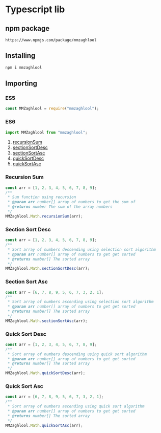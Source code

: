 # Typescript lib

## npm package

```url
https://www.npmjs.com/package/mmzaghlool
```

## Installing

```bash
npm i mmzaghlool
```

## Importing

### ES5

```javascript
const MMZaghlool = require("mmzaghlool");
```

### ES6

```javascript
import MMZaghlool from "mmzaghlool";
```

1. [recursionSum](#recursion-sum)
2. [sectionSortDesc](#section-sort-desc)
3. [sectionSortAsc](#section-sort-asc)
4. [quickSortDesc](#quick-sort-desc)
5. [quickSortAsc](#quick-sort-asc)

### Recursion Sum

```javascript
const arr = [1, 2, 3, 4, 5, 6, 7, 8, 9];
/**
 * Sum function using recursion
 * @param arr number[] array of numbers to get the sum of
 * @returns number The sum of the array numbers
 */
MMZaghlool.Math.recursionSum(arr);
```

### Section Sort Desc

```javascript
const arr = [1, 2, 3, 4, 5, 6, 7, 8, 9];
/**
 * Sort array of numbers descending using selection sort algorithm
 * @param arr number[] array of numbers to get get sorted
 * @returns number[] The sorted array
 */
MMZaghlool.Math.sectionSortDesc(arr);
```

### Section Sort Asc

```javascript
const arr = [6, 7, 8, 9, 5, 6, 7, 3, 2, 1];
/**
 * Sort array of numbers ascending using selection sort algorithm
 * @param arr number[] array of numbers to get get sorted
 * @returns number[] The sorted array
 */
MMZaghlool.Math.sectionSortAsc(arr);
```

### Quick Sort Desc

```javascript
const arr = [1, 2, 3, 4, 5, 6, 7, 8, 9];
/**
 * Sort array of numbers descending using quick sort algorithm
 * @param arr number[] array of numbers to get get sorted
 * @returns number[] The sorted array
 */
MMZaghlool.Math.quickSortDesc(arr);
```

### Quick Sort Asc

```javascript
const arr = [6, 7, 8, 9, 5, 6, 7, 3, 2, 1];
/**
 * Sort array of numbers ascending using quick sort algorithm
 * @param arr number[] array of numbers to get get sorted
 * @returns number[] The sorted array
 */
MMZaghlool.Math.quickSortAsc(arr);
```
